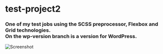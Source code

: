 # test-project2

### One of my test jobs using the SCSS preprocessor, Flexbox and Grid technologies. <br>On the wp-version branch is a version for WordPress.


![Screenshot](https://i.ibb.co/2Kpfs8k/screencapture-alekseypolishchuk-github-io-test-project2-2022-10-30-16-11-44.jpg)
